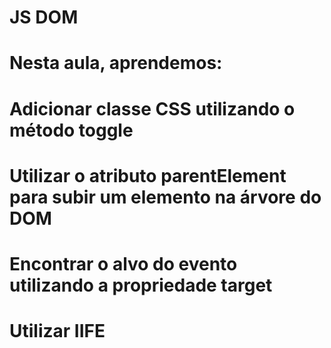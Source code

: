 # JS DOM

# Nesta aula, aprendemos:

# Adicionar classe CSS utilizando o método toggle
# Utilizar o atributo parentElement para subir um elemento na árvore do DOM
# Encontrar o alvo do evento utilizando a propriedade target
# Utilizar IIFE